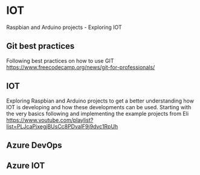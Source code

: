 # IOT
Raspbian and Arduino projects - Exploring IOT

## Git best practices
Following best practices on how to use GIT https://www.freecodecamp.org/news/git-for-professionals/

## IOT
Exploring Raspbian and Arduino projects to get a better understanding how IOT is developing and how these developments can be used. Starting with the very basics following and implementing the example projects from Eli https://www.youtube.com/playlist?list=PLJcaPjxegjBUsCc8PDvalF9j9dvc1RpUh

## Azure DevOps


## Azure IOT
